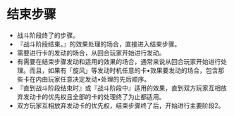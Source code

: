 # 结束步骤

* 战斗阶段终了的步骤。
* 『战斗阶段结束。』的效果处理的场合，直接进入结束步骤。
* 需要进行卡的发动的场合，从回合玩家开始进行发动。
* 有需要在结束步骤发动和适用的效果的场合，通常来说从回合玩家开始进行处理。而且，如果有「旋风」等发动时机任意的卡•效果要发动的场合，包含那些卡在内由玩家任意决定发动•处理的先后顺序。
* 『直到战斗阶段结束时』或『战斗阶段中』适用的效果，直到双方玩家互相放弃发动卡的优先权且全部的卡的处理终了为止都适用。
* 双方玩家互相放弃发动卡的优先权，结束步骤终了后，开始进行主要阶段2。

